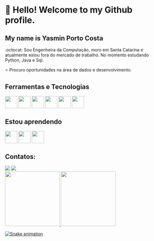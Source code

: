 # 👋 Hello! Welcome to my Github profile.
## My name is Yasmin Porto Costa

:octocat: Sou Engenheira da Computação, moro em Santa Catarina e atualmente estou fora do mercado de trabalho. 
No momento estudando Python, Java e Sql.

:star: Procuro oportunidades na área de dados e desenvolvimento.

## Ferramentas e Tecnologias

<img src="https://cdn.jsdelivr.net/gh/devicons/devicon/icons/git/git-original.svg" width="40" height="40"/> <img src="https://cdn.jsdelivr.net/gh/devicons/devicon/icons/java/java-original.svg" width="40" height="40"/> <img src="https://cdn.jsdelivr.net/gh/devicons/devicon/icons/python/python-original.svg" width="40" height="40" /> <img src="https://cdn.jsdelivr.net/gh/devicons/devicon/icons/mysql/mysql-original.svg" width="40" height="40"  /> <img src="https://cdn.jsdelivr.net/gh/devicons/devicon/icons/docker/docker-original.svg" width="40" height="40" /> <img src="https://cdn.jsdelivr.net/gh/devicons/devicon/icons/googlecloud/googlecloud-original.svg" width="40" height="40" />
          
          


## Estou aprendendo

<img src="https://cdn.jsdelivr.net/gh/devicons/devicon/icons/java/java-original.svg" width="40" height="40"/> <img src="https://cdn.jsdelivr.net/gh/devicons/devicon/icons/python/python-original.svg" width="40" height="40" /> <img src="https://cdn.jsdelivr.net/gh/devicons/devicon/icons/mysql/mysql-original.svg" width="40" height="40"  />
          
          


## Contatos:

<div>
<a href = "mailto:contato@yasmin.ecp"><img src="https://img.shields.io/badge/Gmail-D14836?style=for-the-badge&logo=gmail&logoColor=white" target="_blank"></a>
<a href="https://www.linkedin.com/in/yasmin-porto-costa" target="_blank"><img src="https://img.shields.io/badge/-LinkedIn-%230077B5?style=for-the-badge&logo=linkedin&logoColor=white" target="_blank"></a>   
</div>


</div>
<a href="https://github.com/YasPC">
<img height="180em" src="https://github-readme-stats.vercel.app/api/top-langs/?username=YasPC&layout=compact&langs_count=7&theme=dracula"/>
<img height="180em" src="https://github-readme-stats.vercel.app/api?username=YasPC&show_icons=true&theme=dracula&include_all_commits=true&count_private=true"/>
</div>

 ![Snake animation](https://github.com/YasPC/YasPC/blob/output/github-contribution-grid-snake.svg) 
 
 
 
 
<!--
**YasPC/YasPC** is a ✨ _special_ ✨ repository because its `README.md` (this file) appears on your GitHub profile.

Here are some ideas to get you started:

- 🔭 I’m currently working on ...
- 🌱 I’m currently learning ...
- 👯 I’m looking to collaborate on ...
- 🤔 I’m looking for help with ...
- 💬 Ask me about ...
- 📫 How to reach me: ...
- 😄 Pronouns: ...
- ⚡ Fun fact: ...
-->
